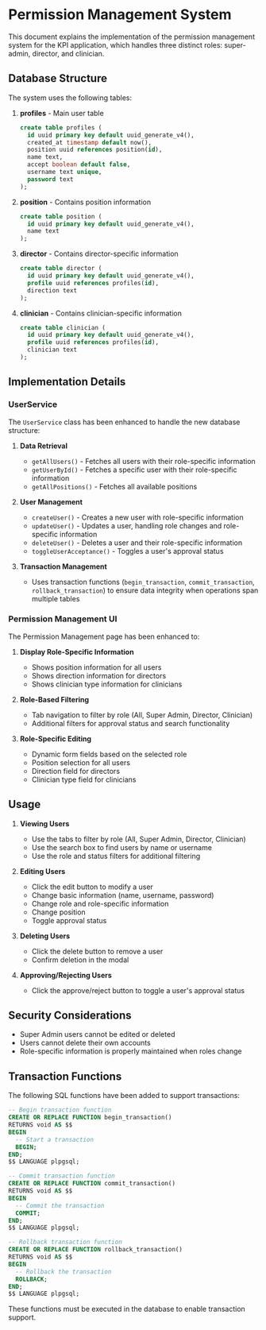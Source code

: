 # Permission Management System

This document explains the implementation of the permission management system for the KPI application, which handles three distinct roles: super-admin, director, and clinician.

## Database Structure

The system uses the following tables:

1. **profiles** - Main user table
   ```sql
   create table profiles (
     id uuid primary key default uuid_generate_v4(),
     created_at timestamp default now(),
     position uuid references position(id),
     name text,
     accept boolean default false,
     username text unique,
     password text
   );
   ```

2. **position** - Contains position information
   ```sql
   create table position (
     id uuid primary key default uuid_generate_v4(),
     name text
   );
   ```

3. **director** - Contains director-specific information
   ```sql
   create table director (
     id uuid primary key default uuid_generate_v4(),
     profile uuid references profiles(id),
     direction text
   );
   ```

4. **clinician** - Contains clinician-specific information
   ```sql
   create table clinician (
     id uuid primary key default uuid_generate_v4(),
     profile uuid references profiles(id),
     clinician text
   );
   ```

## Implementation Details

### UserService

The `UserService` class has been enhanced to handle the new database structure:

1. **Data Retrieval**
   - `getAllUsers()` - Fetches all users with their role-specific information
   - `getUserById()` - Fetches a specific user with their role-specific information
   - `getAllPositions()` - Fetches all available positions

2. **User Management**
   - `createUser()` - Creates a new user with role-specific information
   - `updateUser()` - Updates a user, handling role changes and role-specific information
   - `deleteUser()` - Deletes a user and their role-specific information
   - `toggleUserAcceptance()` - Toggles a user's approval status

3. **Transaction Management**
   - Uses transaction functions (`begin_transaction`, `commit_transaction`, `rollback_transaction`) to ensure data integrity when operations span multiple tables

### Permission Management UI

The Permission Management page has been enhanced to:

1. **Display Role-Specific Information**
   - Shows position information for all users
   - Shows direction information for directors
   - Shows clinician type information for clinicians

2. **Role-Based Filtering**
   - Tab navigation to filter by role (All, Super Admin, Director, Clinician)
   - Additional filters for approval status and search functionality

3. **Role-Specific Editing**
   - Dynamic form fields based on the selected role
   - Position selection for all users
   - Direction field for directors
   - Clinician type field for clinicians

## Usage

1. **Viewing Users**
   - Use the tabs to filter by role (All, Super Admin, Director, Clinician)
   - Use the search box to find users by name or username
   - Use the role and status filters for additional filtering

2. **Editing Users**
   - Click the edit button to modify a user
   - Change basic information (name, username, password)
   - Change role and role-specific information
   - Change position
   - Toggle approval status

3. **Deleting Users**
   - Click the delete button to remove a user
   - Confirm deletion in the modal

4. **Approving/Rejecting Users**
   - Click the approve/reject button to toggle a user's approval status

## Security Considerations

- Super Admin users cannot be edited or deleted
- Users cannot delete their own accounts
- Role-specific information is properly maintained when roles change

## Transaction Functions

The following SQL functions have been added to support transactions:

```sql
-- Begin transaction function
CREATE OR REPLACE FUNCTION begin_transaction()
RETURNS void AS $$
BEGIN
  -- Start a transaction
  BEGIN;
END;
$$ LANGUAGE plpgsql;

-- Commit transaction function
CREATE OR REPLACE FUNCTION commit_transaction()
RETURNS void AS $$
BEGIN
  -- Commit the transaction
  COMMIT;
END;
$$ LANGUAGE plpgsql;

-- Rollback transaction function
CREATE OR REPLACE FUNCTION rollback_transaction()
RETURNS void AS $$
BEGIN
  -- Rollback the transaction
  ROLLBACK;
END;
$$ LANGUAGE plpgsql;
```

These functions must be executed in the database to enable transaction support.